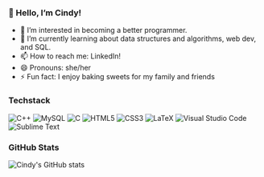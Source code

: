 <h3>👋 Hello, I’m Cindy!</h3>

  - 👀 I’m interested in becoming a better programmer.<br/>
  - 🌱 I’m currently learning about data structures and algorithms, web dev, and SQL.
  - 📫 How to reach me: LinkedIn! 
  - 😄 Pronouns: she/her
  - ⚡ Fun fact: I enjoy baking sweets for my family and friends

<!---
cinmoro/cinmoro is a ✨ special ✨ repository because its `README.md` (this file) appears on your GitHub profile.
You can click the Preview link to take a look at your changes.
--->
<h3>Techstack</h3>

![C++](https://img.shields.io/badge/c++-%2300599C.svg?style=for-the-badge&logo=c%2B%2B&logoColor=white)
![MySQL](https://img.shields.io/badge/mysql-4479A1.svg?style=for-the-badge&logo=mysql&logoColor=white)
![C](https://img.shields.io/badge/c-%2300599C.svg?style=for-the-badge&logo=c&logoColor=white)
![HTML5](https://img.shields.io/badge/html5-%23E34F26.svg?style=for-the-badge&logo=html5&logoColor=white)
![CSS3](https://img.shields.io/badge/css3-%231572B6.svg?style=for-the-badge&logo=css3&logoColor=white)
![LaTeX](https://img.shields.io/badge/latex-%23008080.svg?style=for-the-badge&logo=latex&logoColor=white)
![Visual Studio Code](https://img.shields.io/badge/Visual%20Studio%20Code-0078d7.svg?style=for-the-badge&logo=visual-studio-code&logoColor=white)
![Sublime Text](https://img.shields.io/badge/sublime_text-%23575757.svg?style=for-the-badge&logo=sublime-text&logoColor=important)


<h3>GitHub Stats</h3>

<!-- GitHub stats from https://github.com/anuraghazra/github-readme-stats -->
![Cindy's GitHub stats](https://github-readme-stats.vercel.app/api?username=cinmoro&show_icons=true&theme=rose)
